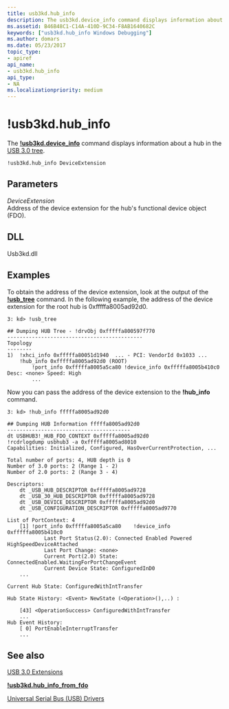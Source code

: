```yaml
---
title: usb3kd.hub_info
description: The usb3kd.device_info command displays information about a hub in the USB 3.0 tree.
ms.assetid: B46B48C1-C14A-410D-9C34-F8AB1640682C
keywords: ["usb3kd.hub_info Windows Debugging"]
ms.author: domars
ms.date: 05/23/2017
topic_type:
- apiref
api_name:
- usb3kd.hub_info
api_type:
- NA
ms.localizationpriority: medium
---
```


# !usb3kd.hub\_info


The [**!usb3kd.device\_info**](-usb3kd-device-info.md) command displays information about a hub in the [USB 3.0 tree](usb-3-extensions.md#usb-3-tree).

```
!usb3kd.hub_info DeviceExtension
```

## <span id="ddk__devobj_dbg"></span><span id="DDK__DEVOBJ_DBG"></span>Parameters


<span id="_______DeviceExtension______"></span><span id="_______deviceextension______"></span><span id="_______DEVICEEXTENSION______"></span> *DeviceExtension*   
Address of the device extension for the hub's functional device object (FDO).

## <span id="DLL"></span><span id="dll"></span>DLL


Usb3kd.dll

Examples
--------

To obtain the address of the device extension, look at the output of the [**!usb\_tree**](-usb3kd-usb-tree.md) command. In the following example, the address of the device extension for the root hub is 0xfffffa8005ad92d0.

```
3: kd> !usb_tree

## Dumping HUB Tree - !drvObj 0xfffffa800597f770
--------------------------------------------
Topology
--------
1)  !xhci_info 0xfffffa80051d1940  ... - PCI: VendorId 0x1033 ...
    !hub_info 0xfffffa8005ad92d0 (ROOT)
        !port_info 0xfffffa8005a5ca80 !device_info 0xfffffa8005b410c0 Desc: <none> Speed: High
        ...
```

Now you can pass the address of the device extension to the **!hub\_info** command.

```
3: kd> !hub_info fffffa8005ad92d0 

## Dumping HUB Information fffffa8005ad92d0
----------------------------------------
dt USBHUB3!_HUB_FDO_CONTEXT 0xfffffa8005ad92d0
!rcdrlogdump usbhub3 -a 0xfffffa8005ad8010
Capabilities: Initialized, Configured, HasOverCurrentProtection, ...

Total number of ports: 4, HUB depth is 0
Number of 3.0 ports: 2 (Range 1 - 2)
Number of 2.0 ports: 2 (Range 3 - 4)

Descriptors:
    dt _USB_HUB_DESCRIPTOR 0xfffffa8005ad9728
    dt _USB_30_HUB_DESCRIPTOR 0xfffffa8005ad9728
    dt _USB_DEVICE_DESCRIPTOR 0xfffffa8005ad92d0
    dt _USB_CONFIGURATION_DESCRIPTOR 0xfffffa8005ad9770

List of PortContext: 4
    [1] !port_info 0xfffffa8005a5ca80    !device_info 0xfffffa8005b410c0
            Last Port Status(2.0): Connected Enabled Powered HighSpeedDeviceAttached
            Last Port Change: <none>
            Current Port(2.0) State: ConnectedEnabled.WaitingForPortChangeEvent
            Current Device State: ConfiguredInD0
    ...

Current Hub State: ConfiguredWithIntTransfer

Hub State History: <Event> NewState (<Operation>(),..) :

    [43] <OperationSuccess> ConfiguredWithIntTransfer 
    ...
Hub Event History:
    [ 0] PortEnableInterruptTransfer
    ...
```

## <span id="see_also"></span>See also


[USB 3.0 Extensions](usb-3-extensions.md)

[**!usb3kd.hub\_info\_from\_fdo**](-usb3kd-hub-info-from-fdo.md)

[Universal Serial Bus (USB) Drivers](http://go.microsoft.com/fwlink/p?LinkID=227351)

 

 






